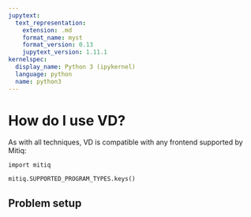 ```yaml
---
jupytext:
  text_representation:
    extension: .md
    format_name: myst
    format_version: 0.13
    jupytext_version: 1.11.1
kernelspec:
  display_name: Python 3 (ipykernel)
  language: python
  name: python3
---
```


# How do I use VD?

As with all techniques, VD is compatible with any frontend supported by Mitiq:

```{code-cell} ipython3
import mitiq

mitiq.SUPPORTED_PROGRAM_TYPES.keys()
```


## Problem setup
